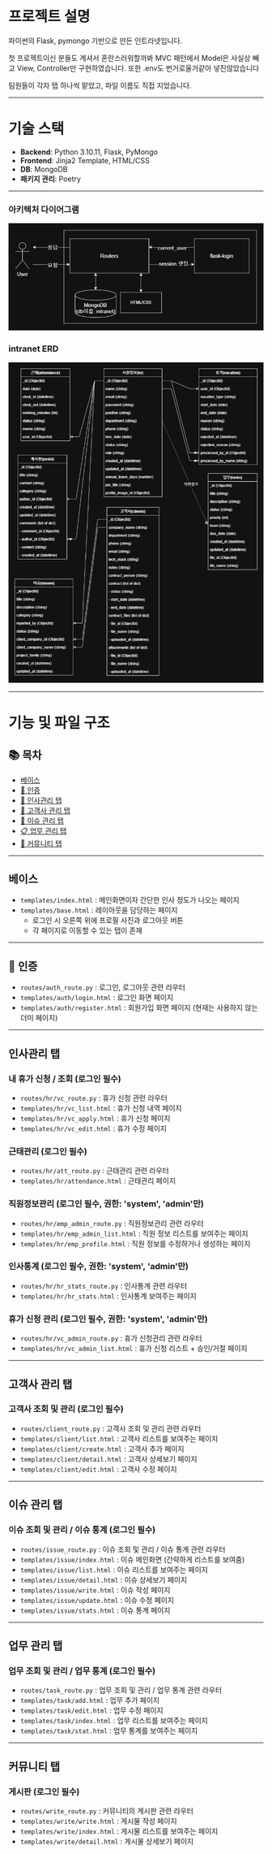# 프로젝트 설명

파이썬의 Flask, pymongo 기반으로 만든 인트라넷입니다.


첫 프로젝트이신 분들도 계셔서 혼란스러워할까봐 MVC 패턴에서 Model은 사실상 빼고 View, Controller만 구현하였습니다.
또한 .env도 번거로울거같아 넣진않았습니다


팀원들이 각자 탭 하나씩 맡았고, 파일 이름도 직접 지었습니다.

---

# 기술 스택

- **Backend**: Python 3.10.11, Flask, PyMongo  
- **Frontend**: Jinja2 Template, HTML/CSS  
- **DB**: MongoDB  
- **패키지 관리**: Poetry

---

### 아키텍처 다이어그램
![아키텍처 다이어그램](./docs/architecture.png)

### intranet ERD
![intranet ERD](./docs/erd.png)

---

# 기능 및 파일 구조

## 📚 목차

- [베이스](#베이스)
- [🔐 인증](#-인증)
- [👤 인사관리 탭](#인사관리-탭)
- [🏢 고객사 관리 탭](#고객사-관리-탭)
- [🐞 이슈 관리 탭](#이슈-관리-탭)
- [📋 업무 관리 탭](#업무-관리-탭)
- [📝 커뮤니티 탭](#커뮤니티-탭)

---


## 베이스
- `templates/index.html` : 메인화면이자 간단한 인사 정도가 나오는 페이지  
- `templates/base.html` : 레이아웃을 담당하는 페이지  
  - 로그인 시 오른쪽 위에 프로필 사진과 로그아웃 버튼  
  - 각 페이지로 이동할 수 있는 탭이 존재  

---

## 🔐 인증

- `routes/auth_route.py` : 로그인, 로그아웃 관련 라우터  
- `templates/auth/login.html` : 로그인 화면 페이지  
- `templates/auth/register.html` : 회원가입 화면 페이지 (현재는 사용하지 않는 더미 페이지)  

---

## 인사관리 탭

### 내 휴가 신청 / 조회 (로그인 필수)
- `routes/hr/vc_route.py` : 휴가 신청 관련 라우터  
- `templates/hr/vc_list.html` : 휴가 신청 내역 페이지  
- `templates/hr/vc_apply.html` : 휴가 신청 페이지  
- `templates/hr/vc_edit.html` : 휴가 수정 페이지  

### 근태관리 (로그인 필수)
- `routes/hr/att_route.py` : 근태관리 관련 라우터  
- `templates/hr/attendance.html` : 근태관리 페이지  

### 직원정보관리 (로그인 필수, 권한: 'system', 'admin'만)
- `routes/hr/emp_admin_route.py` : 직원정보관리 관련 라우터  
- `templates/hr/emp_admin_list.html` : 직원 정보 리스트를 보여주는 페이지  
- `templates/hr/emp_profile.html` : 직원 정보를 수정하거나 생성하는 페이지  

### 인사통계 (로그인 필수, 권한: 'system', 'admin'만)
- `routes/hr/hr_stats_route.py` : 인사통계 관련 라우터  
- `templates/hr/hr_stats.html` : 인사통계 보여주는 페이지  

### 휴가 신청 관리 (로그인 필수, 권한: 'system', 'admin'만)
- `routes/hr/vc_admin_route.py` : 휴가 신청관리 관련 라우터  
- `templates/hr/vc_admin_list.html` : 휴가 신청 리스트 + 승인/거절 페이지  

---

## 고객사 관리 탭

### 고객사 조회 및 관리 (로그인 필수)
- `routes/client_route.py` : 고객사 조회 및 관리 관련 라우터  
- `templates/client/list.html` : 고객사 리스트를 보여주는 페이지  
- `templates/client/create.html` : 고객사 추가 페이지  
- `templates/client/detail.html` : 고객사 상세보기 페이지  
- `templates/client/edit.html` : 고객사 수정 페이지  

---

## 이슈 관리 탭

### 이슈 조회 및 관리 / 이슈 통계 (로그인 필수)
- `routes/issue_route.py` : 이슈 조회 및 관리 / 이슈 통계 관련 라우터  
- `templates/issue/index.html` : 이슈 메인화면 (간략하게 리스트를 보여줌)  
- `templates/issue/list.html` : 이슈 리스트를 보여주는 페이지  
- `templates/issue/detail.html` : 이슈 상세보기 페이지  
- `templates/issue/write.html` : 이슈 작성 페이지  
- `templates/issue/update.html` : 이슈 수정 페이지  
- `templates/issue/stats.html` : 이슈 통계 페이지 

---

## 업무 관리 탭

### 업무 조회 및 관리 / 업무 통계 (로그인 필수)
- `routes/task_route.py` : 업무 조회 및 관리 / 업무 통계 관련 라우터  
- `templates/task/add.html` : 업무 추가 페이지  
- `templates/task/edit.html` : 업무 수정 페이지  
- `templates/task/index.html` : 업무 리스트를 보여주는 페이지  
- `templates/task/stat.html` : 업무 통계를 보여주는 페이지  

---

## 커뮤니티 탭

### 게시판 (로그인 필수)
- `routes/write_route.py` : 커뮤니티의 게시판 관련 라우터  
- `templates/write/write.html` : 게시물 작성 페이지  
- `templates/write/index.html` : 게시물 리스트를 보여주는 페이지  
- `templates/write/detail.html` : 게시물 상세보기 페이지  
